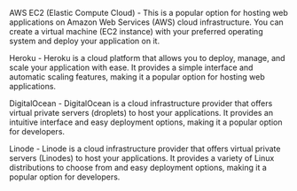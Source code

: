 AWS EC2 (Elastic Compute Cloud) - This is a popular option for hosting web applications on Amazon Web Services (AWS) cloud infrastructure. You can create a virtual machine (EC2 instance) with your preferred operating system and deploy your application on it.

Heroku - Heroku is a cloud platform that allows you to deploy, manage, and scale your application with ease. It provides a simple interface and automatic scaling features, making it a popular option for hosting web applications.

DigitalOcean - DigitalOcean is a cloud infrastructure provider that offers virtual private servers (droplets) to host your applications. It provides an intuitive interface and easy deployment options, making it a popular option for developers.

Linode - Linode is a cloud infrastructure provider that offers virtual private servers (Linodes) to host your applications. It provides a variety of Linux distributions to choose from and easy deployment options, making it a popular option for developers.